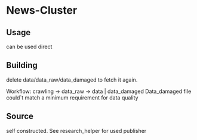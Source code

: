 # News-Cluster

## Usage
can be used direct

## Building
delete data/data_raw/data_damaged to fetch it again.

Workflow: crawling -> data_raw -> data | data_damaged
Data_damaged file could`t match a minimum requirement for data quality

## Source
self constructed. See research_helper for used publisher

